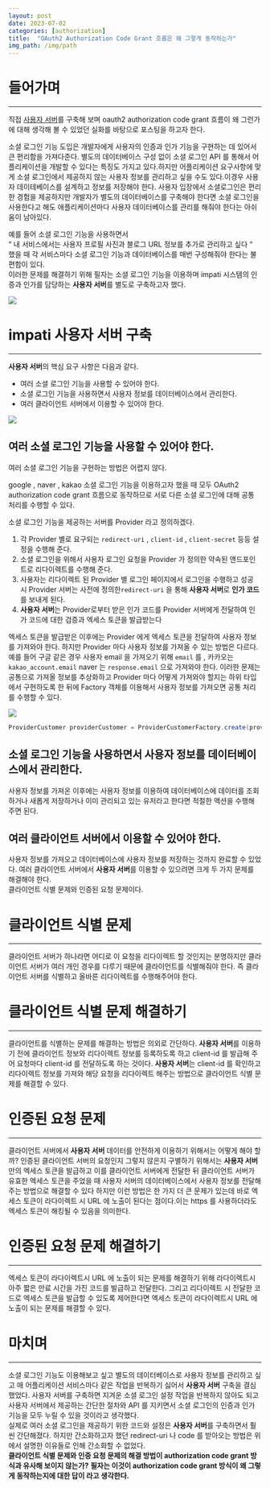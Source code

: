 ```yaml
---
layout: post
date: 2023-07-02
categories: [authorization]
title:  "OAuth2 Authorization Code Grant 흐름은 왜 그렇게 동작하는가"
img_path: /img/path
---
```


# 들어가며 
---

직접 [사용자 서버](https://github.com/impati/Customer-server)를 구축해 보며 oauth2 authorization code grant 흐름이 왜 그런가에 대해 생각해 볼 수 있었던 실화를 바탕으로 포스팅을 하고자 한다.

소셜 로그인 기능 도입은 개발자에게 사용자의 인증과 인가 기능을 구현하는 데 있어서 큰 편리함을 가져다준다.
별도의 데이터베이스 구성 없이 소셜 로그인 API 를 통해서 어플리케이션을 개발할 수 있다는 특징도 가지고 있다.하지만 어플리케이션 요구사항에 맞게 소셜 로그인에서 제공하지 않는 사용자 정보를 관리하고 싶을 수도 있다.이경우 사용자 데이테베이스를 설계하고 정보를 저장해야 한다. 
사용자 입장에서 소셜로그인은 편리한 경험을 제공하지만 개발자가 별도의 데이터베이스를 구축해야 한다면 소셜 로그인을 사용한다고 해도 애플리케이션마다 사용자 데이터베이스를 관리를 해줘야 한다는 아쉬움이 남아있다. 

예를 들어 소셜 로그인 기능을 사용하면서  \
“ 내 서비스에서는 사용자 프로필 사진과 블로그 URL 정보를 추가로 관리하고 싶다 “  \
했을 때 각 서비스마다 소셜 로그인 기능과 데이터베이스를 매번 구성해줘야 한다는 불편함이 있다. \
이러한 문제를 해결하기 위해 필자는 소셜 로그인 기능을 이용하며 impati 시스템의 인증과 인가를 담당하는 **사용자 서버**를 별도로 구축하고자 했다.

![](/oauth2/customer-server.png)

# impati 사용자 서버 구축
---

**사용자 서버**의 핵심 요구 사항은 다음과 같다.

- 여러 소셜 로그인 기능을 사용할 수 있어야 한다.
- 소셜 로그인 기능을 사용하면서 사용자 정보를 데이터베이스에서 관리한다.
- 여러 클라이언트 서버에서 이용할 수 있어야 한다.

![](/oauth2/login.png)

## 여러 소셜 로그인 기능을 사용할 수 있어야 한다.

여러 소셜 로그인 기능을 구현하는 방법은 어렵지 않다. 

google , naver , kakao 소셜 로그인 기능을 이용하고자 했을 때 모두 OAuth2 authorization code grant 흐름으로 동작하므로 서로 다른 소셜 로그인에 대해 공통 처리를 수행할 수 있다.

소셜 로그인 기능을 제공하는 서버를 Provider 라고 정의하겠다.

1. 각 Provider 별로 요구되는 `redirect-uri` , `client-id` , `client-secret` 등등 설정을 수행해 준다.
2. 소셜 로그인을 위해서 사용자 로그인 요청을 Provider 가 정의한 약속된 앤드포인트로 리다이렉트를 수행해 준다.
3. 사용자는 리다이렉트 된 Provider 별 로그인 페이지에서 로그인을 수행하고 성공 시 Provider 서버는 사전에 정의한`redirect-uri` 을 통해 **사용자 서버**로 **인가 코드**를 보내게 된다.
4. **사용자 서버**는 Provider로부터 받은 인가 코드를 Provider 서버에게 전달하여 인가 코드에 대한 검증과 엑세스 토큰을 발급받는다

엑세스 토큰을 발급받은 이후에는 Provider 에게 엑세스 토큰을 전달하여 사용자 정보를 가져와야 한다.
하지만 Provider 마다 사용자 정보를 가져올 수 있는 방법은 다르다.
예를 들어 구글 같은 경우 사용자 email 을 가져오기 위해 `email` 를 , 카카오는 `kakao_account.email` naver 는 `response.email` 으로 가져와야 한다.
이러한 문제는 공통으로 가져올 정보를 추상화하고 Provider 마다 어떻게 가져와야 할지는 하위 타입에서 구현하도록 한 뒤에 Factory 객체를 이용해서 사용자 정보를 가져오면 공통 처리를 수행할 수 있다.

![](/oauth2/providerfactory.png)

```java
ProviderCustomer providerCustomer = ProviderCustomerFactory.create(providerType ,사용자 정보);
```

## 소셜 로그인 기능을 사용하면서 사용자 정보를 데이터베이스에서 관리한다.
사용자 정보를 가져온 이후에는 사용자 정보를 이용하여 데이터베이스에 데이터를 조회하거나 새롭게 저장하거나 이미 관리되고 있는 유저라고 한다면 적절한 액션을 수행해 주면 된다.

## 여러 클라이언트 서버에서 이용할 수 있어야 한다.
사용자 정보를 가져오고 데이터베이스에 사용자 정보를 저장하는 것까지 완료할 수 있었다. 
여러 클라이언트 서버에서 **사용자 서버**를 이용할 수 있으려면 크게 두 가지 문제를 해결해야 한다. \
클라이언트 식별 문제와 인증된 요청 문제이다.

# 클라이언트 식별 문제
---
클라이언트 서버가 하나라면 어디로 이 요청을 리다이렉트 할 것인지는 분명하지만 클라이언트 서버가 여러 개인 경우를 다루기 때문에 클라이언트를 식별해줘야 한다. 
즉 클라이언트 서버를 식별하고 올바른 리다이렉트를 수행해주어야 한다.

# 클라이언트 식별 문제 해결하기
---
클라이언트를 식별하는 문제를 해결하는 방법은 의외로 간단하다.
**사용자 서버**를 이용하기 전에 클라이언트 정보와 리다이렉트 정보를 등록하도록 하고 client-id 를 발급해 주어 요청마다 client-id 를 전달하도록 하는 것이다.
**사용자 서버**는 client-id 를 확인하고 리다이렉트 정보를 가져와 해당 요청을 리다이렉트 해주는 방법으로 클라이언트 식별 문제를 해결할 수 있다. 

# 인증된 요청 문제
---
클라이언트 서버에서 **사용자 서버** 데이터를 안전하게 이용하기 위해서는 어떻게 해야 할까?  인증된 클라이언트 서버의 요청인지 그렇지 않은지 구별하기 위해서는 **사용자 서버**만의 엑세스 토큰을 발급하고 이를 클라이언트 서버에게 전달한 뒤 클라이언트 서버가 유효한 엑세스 토큰을 주었을 때 사용자 서버의 데이터베이스에서 사용자 정보를 전달해 주는 방법으로 해결할 수 있다
하지만 이런 방법은 한 가지 더 큰 문제가 있는데 바로 엑세스 토큰이 라다이렉트 시 URL 에 노출이 된다는 점이다.이는 https 를 사용하더라도  엑세스 토큰이 해킹될 수 있음을 의미한다.

# 인증된 요청 문제 해결하기
---
엑세스 토큰이 라다이렉트시 URL 에 노출이 되는 문제를 해결하기 위해 라다이렉트시 아주 짧은 만료 시간을 가진 코드를 발급하고 전달한다. 그리고 리다이렉트 시 전달한 코드로 엑세스 토큰을 발급할 수 있도록 제어한다면 엑세스 토큰이 라다이렉트시 URL 에 노출이 되는 문제를 해결할 수 있다.

# 마치며

---

소셜 로그인 기능도 이용해보고 싶고 별도의 데이터베이스로 사용자 정보를 관리하고 싶고 매 어플리케이션 서비스마다 같은 작업을 반복하기 싫어서 **사용자 서버** 구축을 결심했었다. 사용자 서버를 구축하면 지겨운 소셜 로그인 설정 작업을 반복하지 않아도 되고 사용자 서버에서 제공하는 간단한 절차와 API 를 지키면서 소셜 로그인의 인증과 인가 기능을 모두 누릴 수 있을 것이라고 생각했다. \
실제로 여러 소셜 로그인을 제공하기 위한 코드와 설정은 **사용자 서버**를 구축하면서 훨씬 간단해졌다. 하지만 간소화하고자 했던 redirect-uri 나 code 를 받아오는 방법은 위에서 설명한 이유들로 인해 간소화할 수 없었다. \
**클라이언트 식별 문제와 인증 요청 문제의 해결 방법이 authorization code grant 방식과 유사해 보이지 않는가?** 
**필자는 이것이 authorization code grant 방식이 왜 그렇게 동작하는지에 대한 답이 라고 생각한다.**